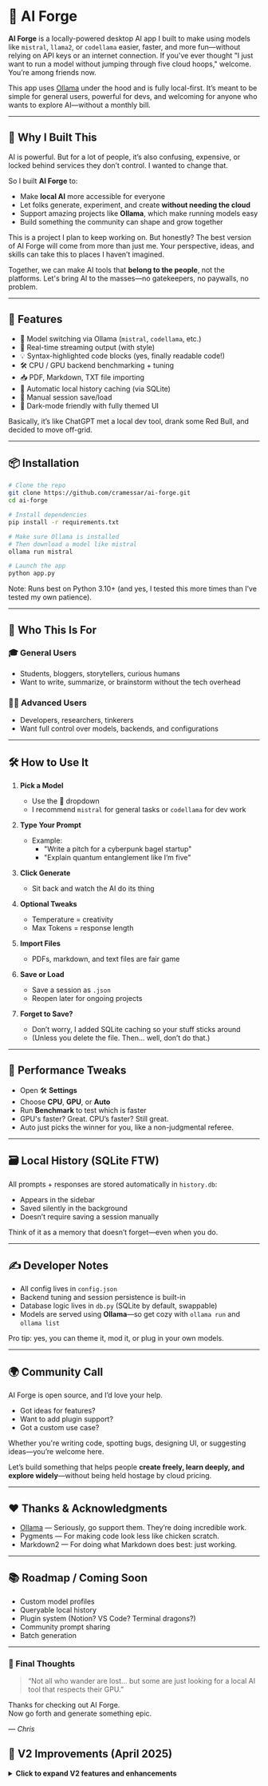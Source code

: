 # 🧠 AI Forge

**AI Forge** is a locally-powered desktop AI app I built to make using models like `mistral`, `llama2`, or `codellama` easier, faster, and more fun—without relying on API keys or an internet connection. If you've ever thought "I just want to run a model without jumping through five cloud hoops," welcome. You’re among friends now.

This app uses [Ollama](https://ollama.com) under the hood and is fully local-first. It’s meant to be simple for general users, powerful for devs, and welcoming for anyone who wants to explore AI—without a monthly bill.

---

## 🚀 Why I Built This

AI is powerful. But for a lot of people, it’s also confusing, expensive, or locked behind services they don’t control. I wanted to change that.

So I built **AI Forge** to:
- Make **local AI** more accessible for everyone
- Let folks generate, experiment, and create **without needing the cloud**
- Support amazing projects like **Ollama**, which make running models easy
- Build something the community can shape and grow together

This is a project I plan to keep working on. But honestly? The best version of AI Forge will come from more than just me. Your perspective, ideas, and skills can take this to places I haven’t imagined.

Together, we can make AI tools that **belong to the people**, not the platforms. Let's bring AI to the masses—no gatekeepers, no paywalls, no problem.

---

## 🧩 Features

- 🧠 Model switching via Ollama (`mistral`, `codellama`, etc.)
- 🔄 Real-time streaming output (with style)
- 💡 Syntax-highlighted code blocks (yes, finally readable code!)
- 🛠️ CPU / GPU backend benchmarking + tuning
- 📥 PDF, Markdown, TXT file importing
- 💾 Automatic local history caching (via SQLite)
- 📜 Manual session save/load
- 🎨 Dark-mode friendly with fully themed UI

Basically, it’s like ChatGPT met a local dev tool, drank some Red Bull, and decided to move off-grid.

---

## 📦 Installation

```bash
# Clone the repo
git clone https://github.com/cramessar/ai-forge.git
cd ai-forge

# Install dependencies
pip install -r requirements.txt

# Make sure Ollama is installed
# Then download a model like mistral
ollama run mistral

# Launch the app
python app.py
```

Note: Runs best on Python 3.10+ (and yes, I tested this more times than I’ve tested my own patience).

---

## 👤 Who This Is For

### 🎓 General Users
- Students, bloggers, storytellers, curious humans
- Want to write, summarize, or brainstorm without the tech overhead

### 🧑‍💻 Advanced Users
- Developers, researchers, tinkerers
- Want full control over models, backends, and configurations

---

## 🛠 How to Use It

1. **Pick a Model**
   - Use the 🧠 dropdown
   - I recommend `mistral` for general tasks or `codellama` for dev work

2. **Type Your Prompt**
   - Example:  
     - "Write a pitch for a cyberpunk bagel startup"  
     - "Explain quantum entanglement like I’m five"

3. **Click Generate**
   - Sit back and watch the AI do its thing

4. **Optional Tweaks**
   - Temperature = creativity
   - Max Tokens = response length

5. **Import Files**
   - PDFs, markdown, and text files are fair game

6. **Save or Load**
   - Save a session as `.json`  
   - Reopen later for ongoing projects

7. **Forget to Save?**
   - Don’t worry, I added SQLite caching so your stuff sticks around  
   - (Unless you delete the file. Then… well, don’t do that.)

---

## 🧪 Performance Tweaks

- Open 🛠️ **Settings**
- Choose **CPU**, **GPU**, or **Auto**
- Run **Benchmark** to test which is faster
- GPU's faster? Great. CPU’s faster? Still great.  
- Auto just picks the winner for you, like a non-judgmental referee.

---

## 🗃 Local History (SQLite FTW)

All prompts + responses are stored automatically in `history.db`:

- Appears in the sidebar
- Saved silently in the background
- Doesn’t require saving a session manually

Think of it as a memory that doesn’t forget—even when you do.

---

## ✍️ Developer Notes

- All config lives in `config.json`
- Backend tuning and session persistence is built-in
- Database logic lives in `db.py` (SQLite by default, swappable)
- Models are served using **Ollama**—so get cozy with `ollama run` and `ollama list`

Pro tip: yes, you can theme it, mod it, or plug in your own models.

---

## 🌍 Community Call

AI Forge is open source, and I’d love your help.

- Got ideas for features?
- Want to add plugin support?
- Got a custom use case?

Whether you're writing code, spotting bugs, designing UI, or suggesting ideas—you’re welcome here.

Let’s build something that helps people **create freely, learn deeply, and explore widely**—without being held hostage by cloud pricing.

---

## ❤️ Thanks & Acknowledgments

- [Ollama](https://ollama.com) — Seriously, go support them. They’re doing incredible work.
- Pygments — For making code look less like chicken scratch.
- Markdown2 — For doing what Markdown does best: just working.

---

## 📚 Roadmap / Coming Soon

- Custom model profiles
- Queryable local history
- Plugin system (Notion? VS Code? Terminal dragons?)
- Community prompt sharing
- Batch generation

---

### 🧙 Final Thoughts

> “Not all who wander are lost... but some are just looking for a local AI tool that respects their GPU.”

Thanks for checking out AI Forge.  
Now go forth and generate something epic.

— _Chris_


## 🚀 V2 Improvements (April 2025)

<details>
<summary><strong>Click to expand V2 features and enhancements</strong></summary>

<br>

Version 2 of **AI Forge** comes loaded with next-gen features designed to give both power users and tinkerers a serious upgrade in control, flexibility, and performance:

### 🔗 Prompt Chaining
- Chain multiple prompt templates together.
- Each response is automatically passed to the next prompt.
- Mimics a manual conversation flow with automated precision.
- Ideal for structured workflows (e.g. Q&A → summary → action plan).

### 🧠 Hugging Face Transformers Integration
- Added support for local Hugging Face models.
- No API keys or internet required — fully offline execution.
- Includes support for:
  - `TinyLlama/TinyLlama-1.1B-Chat-v1.0`
  - `microsoft/phi-2`
- Easily extensible: just add to the `HF_MODEL_MAP` in `local_hf_runner.py`.

### 💾 Model Selection Upgraded
- Unified model dropdown (Ollama + Hugging Face models).
- Seamlessly switches backend type and persists config updates.

### 📚 Persistent Prompt Chaining UI
- Chain selection and ordering now persists between sessions.
- Drag-and-drop to reorder, check/uncheck to toggle chain links.

### ⚙️ Dynamic Performance Benchmarking
- Run CPU/GPU benchmarks to identify the fastest backend.
- Auto-adjusts backend, temperature, and max token settings.
- Saves and reuses best config.

### 🖼️ Enhanced Output Rendering
- Syntax-highlighted code blocks using Pygments and HTML.
- Supports markdown with fenced code, breaks, and inline formatting.
- All output scrolls and displays beautifully in a WebEngine view.

---

> Want to contribute a new model or template? Add it to the project and update the docs — we welcome upgrades from fellow Forge-smiths.

P.S. the "we" is the voices in my head... just kidding, it's the feedback I get from my wife ❤️

</details>
